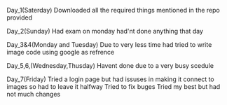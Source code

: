 Day_1(Saterday)
Downloaded all the required things mentioned in the repo provided


Day_2(Sunday)
Had exam on monday had'nt done anything that day


Day_3&4(Monday and Tuesday)
Due to very less time had tried to write image code using google as refrence


Day_5,6,(Wednesday,Thusday)
Havent done due to a very busy scedule


Day_7(Friday)
Tried a login page but had issuses in making it connect to images so had to leave it halfway
Tried to fix buges 
Tried my best but had not much changes
